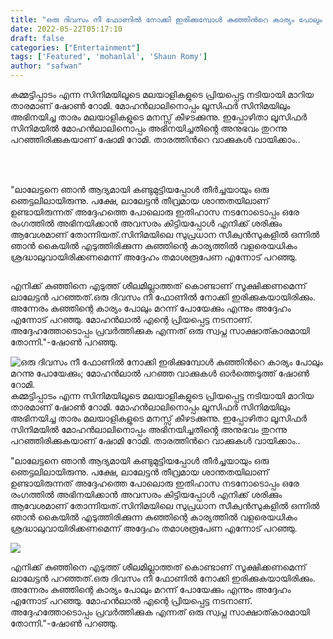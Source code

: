 ```yaml
---
title: "ഒരു ദിവസം നീ ഫോണിൽ നോക്കി ഇരിക്കുമ്പോൾ കുഞ്ഞിൻറെ കാര്യം പോലും മറന്നു പോയേക്കും; മോഹൻലാൽ പറഞ്ഞ വാക്കുകൾ ഓർത്തെടുത്ത് ഷോൺ റോമി."
date: 2022-05-22T05:17:10
draft: false
categories: ["Entertainment"]
tags: ['Featured', 'mohanlal', 'Shaun Romy']
author: "safwan"
---
```


<!-- wp:paragraph -->
<p>കമ്മട്ടിപ്പാടം എന്ന സിനിമയിലൂടെ മലയാളികളുടെ പ്രിയപ്പെട്ട നടിയായി മാറിയ താരമാണ് ഷോൺ റോമി. മോഹൻലാലിനൊപ്പം ലൂസിഫർ സിനിമയിലും അഭിനയിച്ച താരം മലയാളികളുടെ മനസ്സ് കീഴടക്കുന്നു. ഇപ്പോഴിതാ ലൂസിഫർ സിനിമയിൽ മോഹൻലാലിനൊപ്പം അഭിനയിച്ചതിൻ്റെ അനുഭവം തുറന്നു പറഞ്ഞിരിക്കുകയാണ് ഷോമി റോമി. താരത്തിൻറെ വാക്കുകൾ വായിക്കാം..</p>
<!-- /wp:paragraph -->

<!-- wp:image {"id":335725,"sizeSlug":"large"} -->
<figure class="wp-block-image size-large"><img src="https://cdn.boolokam.com/articles/2022/05/images-7-3.jpeg" alt="" class="wp-image-335725"/></figure>
<!-- /wp:image -->

<!-- wp:paragraph -->
<p><br /><br />"ലാലേട്ടനെ ഞാൻ ആദ്യമായി കണ്ടുമുട്ടിയപ്പോൾ തീർച്ചയായും ഒരു ഞെട്ടലിലായിരുന്നു. പക്ഷേ, ലാലേട്ടൻ തീവ്രമായ ശാന്തതയിലാണ് ഉണ്ടായിരുന്നത് അദ്ദേഹത്തെ പോലൊരു ഇതിഹാസ നടനോടൊപ്പം ഒരേ രംഗത്തിൽ അഭിനയിക്കാൻ അവസരം കിട്ടിയപ്പോൾ എനിക്ക് ശരിക്കും ആവേശമാണ് തോന്നിയത്.സിനിമയിലെ സുപ്രധാന സീക്വൻസുകളിൽ ഒന്നിൽ ഞാൻ കൈയിൽ എടുത്തിരിക്കുന്ന കുഞ്ഞിന്റെ കാര്യത്തിൽ വളരെയധികം ശ്രദ്ധാലുവായിരിക്കണമെന്ന് അദ്ദേഹം തമാശരൂപേണ എന്നോട് പറഞ്ഞു.</p>
<!-- /wp:paragraph -->

<!-- wp:image {"id":335724,"sizeSlug":"large"} -->
<figure class="wp-block-image size-large"><img src="https://cdn.boolokam.com/articles/2022/05/images-5-3.jpeg" alt="" class="wp-image-335724"/></figure>
<!-- /wp:image -->

<!-- wp:paragraph -->
<p>എനിക്ക് കുഞ്ഞിനെ എടുത്ത് ശീലമില്ലാത്തത് കൊണ്ടാണ് സൂക്ഷിക്കണമെന്ന് ലാലേട്ടൻ പറഞ്ഞത്.ഒരു ദിവസം നീ ഫോണിൽ നോക്കി ഇരിക്കുകയായിരിക്കും. അന്നേരം കുഞ്ഞിന്റെ കാര്യം പോലും മറന്ന് പോയേക്കും എന്നും അദ്ദേഹം എന്നോട് പറഞ്ഞു. മോഹൻലാൽ എന്റെ പ്രിയപ്പെട്ട നടനാണ്. അദ്ദേഹത്തോടൊപ്പം പ്രവർത്തിക്കുക എന്നത് ഒരു സ്വപ്ന സാക്ഷാത്കാരമായി തോന്നി."-ഷോൺ പറഞ്ഞു.</p>
<!-- /wp:paragraph -->


![ഒരു ദിവസം നീ ഫോണിൽ നോക്കി ഇരിക്കുമ്പോൾ കുഞ്ഞിൻറെ കാര്യം പോലും മറന്നു പോയേക്കും; മോഹൻലാൽ പറഞ്ഞ വാക്കുകൾ ഓർത്തെടുത്ത് ഷോൺ റോമി.](https://cdn.boolokam.com/articles/2022/05/images-7-3.jpeg)കമ്മട്ടിപ്പാടം എന്ന സിനിമയിലൂടെ മലയാളികളുടെ പ്രിയപ്പെട്ട നടിയായി മാറിയ താരമാണ് ഷോൺ റോമി. മോഹൻലാലിനൊപ്പം ലൂസിഫർ സിനിമയിലും അഭിനയിച്ച താരം മലയാളികളുടെ മനസ്സ് കീഴടക്കുന്നു. ഇപ്പോഴിതാ ലൂസിഫർ സിനിമയിൽ മോഹൻലാലിനൊപ്പം അഭിനയിച്ചതിൻ്റെ അനുഭവം തുറന്നു പറഞ്ഞിരിക്കുകയാണ് ഷോമി റോമി. താരത്തിൻറെ വാക്കുകൾ വായിക്കാം..

  
  
"ലാലേട്ടനെ ഞാൻ ആദ്യമായി കണ്ടുമുട്ടിയപ്പോൾ തീർച്ചയായും ഒരു ഞെട്ടലിലായിരുന്നു. പക്ഷേ, ലാലേട്ടൻ തീവ്രമായ ശാന്തതയിലാണ് ഉണ്ടായിരുന്നത് അദ്ദേഹത്തെ പോലൊരു ഇതിഹാസ നടനോടൊപ്പം ഒരേ രംഗത്തിൽ അഭിനയിക്കാൻ അവസരം കിട്ടിയപ്പോൾ എനിക്ക് ശരിക്കും ആവേശമാണ് തോന്നിയത്.സിനിമയിലെ സുപ്രധാന സീക്വൻസുകളിൽ ഒന്നിൽ ഞാൻ കൈയിൽ എടുത്തിരിക്കുന്ന കുഞ്ഞിന്റെ കാര്യത്തിൽ വളരെയധികം ശ്രദ്ധാലുവായിരിക്കണമെന്ന് അദ്ദേഹം തമാശരൂപേണ എന്നോട് പറഞ്ഞു.

![](https://cdn.boolokam.com/articles/2022/05/images-5-3.jpeg)

എനിക്ക് കുഞ്ഞിനെ എടുത്ത് ശീലമില്ലാത്തത് കൊണ്ടാണ് സൂക്ഷിക്കണമെന്ന് ലാലേട്ടൻ പറഞ്ഞത്.ഒരു ദിവസം നീ ഫോണിൽ നോക്കി ഇരിക്കുകയായിരിക്കും. അന്നേരം കുഞ്ഞിന്റെ കാര്യം പോലും മറന്ന് പോയേക്കും എന്നും അദ്ദേഹം എന്നോട് പറഞ്ഞു. മോഹൻലാൽ എന്റെ പ്രിയപ്പെട്ട നടനാണ്. അദ്ദേഹത്തോടൊപ്പം പ്രവർത്തിക്കുക എന്നത് ഒരു സ്വപ്ന സാക്ഷാത്കാരമായി തോന്നി."-ഷോൺ പറഞ്ഞു.
